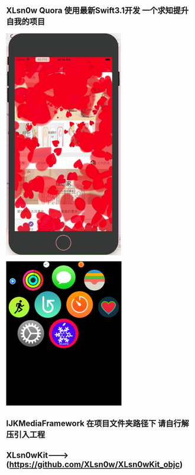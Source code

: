 ## XLsn0w Quora 使用最新Swift3.1开发 一个求知提升自我的项目

![](https://github.com/XLsn0w/XLsn0wQuora/blob/master/CAEmitterLayerAnimoji.gif?raw=true)

![](https://raw.githubusercontent.com/XLsn0w/XLsn0wQuora/master/watch%20app%20screenshot.PNG)

## IJKMediaFramework 在项目文件夹路径下 请自行解压引入工程

## XLsn0wKit--->(https://github.com/XLsn0w/XLsn0wKit_objc)

